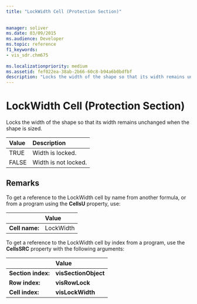 ```yaml
---
title: "LockWidth Cell (Protection Section)"
 
 
manager: soliver
ms.date: 03/09/2015
ms.audience: Developer
ms.topic: reference
f1_keywords:
- vis_sdr.chm675
 
ms.localizationpriority: medium
ms.assetid: fef022ea-38ab-2b66-60c8-b94a6b0bdfbf
description: "Locks the width of the shape so that its width remains unchanged when the shape is sized."
---
```


# LockWidth Cell (Protection Section)

Locks the width of the shape so that its width remains unchanged when the shape is sized.
  
|**Value**|**Description**|
|:-----|:-----|
| TRUE  <br/> | Width is locked. |
| FALSE  <br/> | Width is not locked. |
   
## Remarks

To get a reference to the LockWidth cell by name from another formula, or from a program using the **CellsU** property, use: 
  
||Value |
|:-----|:-----|
| **Cell name:**  <br/> | LockWidth  <br/> |
   
To get a reference to the LockWidth cell by index from a program, use the **CellsSRC** property with the following arguments: 
  
||Value |
|:-----|:-----|
| **Section index:**  <br/> |**visSectionObject** <br/> |
| **Row index:**  <br/> |**visRowLock** <br/> |
| **Cell index:**  <br/> |**visLockWidth** <br/> |
   

